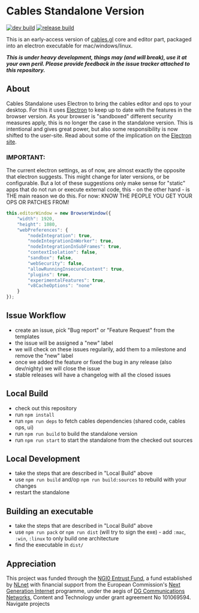 # Cables Standalone Version

[![dev build](https://github.com/cables-gl/cables_electron/actions/workflows/dev.yml/badge.svg)](https://github.com/cables-gl/cables_electron/actions/workflows/dev.yml)
[![release build](https://github.com/cables-gl/cables_electron/actions/workflows/release.yml/badge.svg)](https://github.com/cables-gl/cables_electron/actions/workflows/release.yml)

This is an early-access version of [cables.gl](https://cables.gl) core and editor part, packaged into an electron
executable for mac/windows/linux.

***This is under heavy development, things may (and will break), use it at your own peril. Please provide feedback in
the issue tracker attached to this repository.***

## About

Cables Standalone uses Electron to bring the cables editor and ops to your desktop. For this it uses [Electron](https://www.electronjs.org/) to keep up
to date with the features in the browser version. As your browser is "sandboxed" different security measures apply,
this is no longer the case in the standalone version. This is intentional and gives great power, but also some responsibility
is now shifted to the user-site. Read about some of the implication on the [Electron site](https://www.electronjs.org/docs/latest/tutorial/security).

### IMPORTANT:

The current electron settings, as of now, are almost exactly the opposite that electron suggests. This might change for later versions,
or be configurable. But a lot of these suggestions only make sense for "static" apps that do not run or execute external code, this - on
the other hand - is THE main reason we do this. For now: KNOW THE PEOPLE YOU GET YOUR OPS OR PATCHES FROM!

```javascript
this.editorWindow = new BrowserWindow({
    "width": 1920,
    "height": 1080,
    "webPreferences": {
        "nodeIntegration": true,
        "nodeIntegrationInWorker": true,
        "nodeIntegrationInSubFrames": true,
        "contextIsolation": false,
        "sandbox": false,
        "webSecurity": false,
        "allowRunningInsecureContent": true,
        "plugins": true,
        "experimentalFeatures": true,
        "v8CacheOptions": "none"
    }
});
```

## Issue Workflow

- create an issue, pick "Bug report" or "Feature Request" from the templates
- the issue will be assigned a "new" label
- we will check on these issues regularily, add them to a milestone and remove the "new" label
- once we added the feature or fixed the bug in any release (also dev/nighty) we will close the issue
- stable releases will have a changelog with all the closed issues

## Local Build

- check out this repository
- run `npm install`
- run `npm run deps` to fetch cables dependencies (shared code, cables ops, ui)
- run `npm run build` to build the standalone version
- run `npm run start` to start the standalone from the checked out sources

## Local Development

- take the steps that are described in "Local Build" above
- use `npm run build` and/op `npm run build:sources` to rebuild with your changes
- restart the standalone

## Building an executable

- take the steps that are described in "Local Build" above
- use `npm run pack` or `npm run dist` (will try to sign the exe)  - add `:mac`, `:win`, `:linux` to only build one architecture
- find the executable in `dist/`

## Appreciation

This project was funded through the [NGI0 Entrust Fund](https://nlnet.nl/entrust/), a fund established by [NLnet](https://nlnet.nl/) with financial support
from the European Commission's [Next Generation Internet](https://www.ngi.eu/) programme, under the aegis of [DG Communications Networks](https://commission.europa.eu/about-european-commission/departments-and-executive-agencies/communications-networks-content-and-technology_en),
Content and Technology under grant agreement No 101069594. Navigate projects
